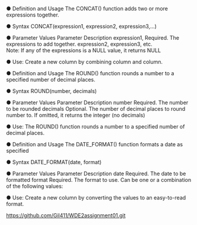 <!-- MySQL CONCAT() Function -->

● Definition and Usage
The CONCAT() function adds two or more expressions together.

● Syntax
CONCAT(expression1, expression2, expression3,...)

● Parameter Values
Parameter	    Description
expression1,    Required. The expressions to add together.
expression2,
expression3,
etc.	
Note: If any of the expressions is a NULL value, it returns NULL

● Use: Create a new column by combining column and column.

<!-- MySQL ROUND() Function -->

● Definition and Usage
The ROUND() function rounds a number to a specified number of decimal places.

● Syntax
ROUND(number, decimals)

● Parameter Values
Parameter	Description
number	    Required. The number to be rounded
decimals	Optional. The number of decimal places to round number to. If omitted,
             it returns the integer (no decimals)

● Use: The ROUND() function rounds a number to a specified number of decimal places.

<!-- MySQL DATE_FORMAT() Function -->


● Definition and Usage
The DATE_FORMAT() function formats a date as specified

● Syntax
DATE_FORMAT(date, format)

● Parameter Values
Parameter	Description
date	Required. The date to be formatted
format	Required. The format to use. Can be one or a combination of the following values:

● Use: Create a new column by converting the values ​​to an easy-to-read format.



<!-- Github link--->
https://github.com/Gil411/WDE2assignment01.git
